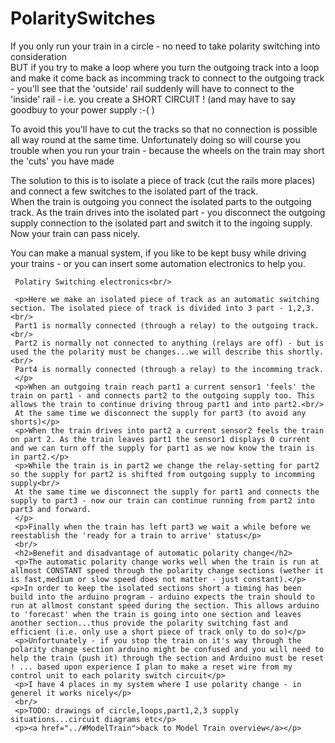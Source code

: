 # PolaritySwitches

<!DOCTYPE html>
<head>

</head>
<body>
     <p>If you only run your train in a circle - no need to take polarity switching into consideration<br/>
	 BUT if you try to make a loop where you turn the outgoing track into a loop and make it come back as incomming track to connect to the outgoing track - you'll see that the 'outside' rail suddenly will have to connect to the 'inside' rail - i.e. you create a SHORT CIRCUIT ! (and may have to say goodbuy to your power supply :-(  )</p>
	 <p>To avoid this you'll have to cut the tracks so that no connection is possible all way round at the same time. Unfortunately doing so will course you trouble when you run your train - because the wheels on the train may short the 'cuts' you have made</p>
	 <p>The solution to this is to isolate a piece of track (cut the rails more places) and connect a few switches to the isolated part of the track.<br/> When the train is outgoing you connect the isolated parts to the outgoing track. As the train drives into the isolated part - you disconnect the outgoing supply connection to the isolated part and switch it to the ingoing supply.<br/> Now your train can pass nicely.</p>
	 <p>You can make a manual system, if you like to be kept busy while driving your trains - or you can insert some automation electronics to help you.</p>
	 
	 Polatiry Switching electronics<br/>
	 
	 <p>Here we make an isolated piece of track as an automatic switching section. The isolated piece of track is divided into 3 part - 1,2,3.<br/>
	 Part1 is normally connected (through a relay) to the outgoing track.<br/>
	 Part2 is normally not connected to anything (relays are off) - but is used the the polarity must be changes...we will describe this shortly.<br/>
	 Part4 is normally connected (through a relay) to the incomming track.
	 </p>
	 <p>When an outgoing train reach part1 a current sensor1 'feels' the train on part1 - and connects part2 to the outgoing supply too. This allows the train to continue driving throug part1 and into part2.<br/>
	 At the same time we disconnect the supply for part3 (to avoid any shorts)</p>
	 <p>When the train drives into part2 a current sensor2 feels the train on part 2. As the train leaves part1 the sensor1 displays 0 current and we can turn off the supply for part1 as we now know the train is in part2.</p>
	 <p>While the train is in part2 we change the relay-setting for part2 so the supply for part2 is shifted from outgoing supply to incomming supply<br/>
	 At the same time we disconnect the supply for part1 and connects the supply to part3 - now our train can continue running from part2 into part3 and forward.
	 </p>
	 <p>Finally when the train has left part3 we wait a while before we reestablish the 'ready for a train to arrive' status</p>
	 <br/>
	 <h2>Benefit and disadvantage of automatic polarity change</h2>
	 <p>The automatic polarity change works well when the train is run at allmost CONSTANT speed through the polarity change sections (wether it is fast,medium or slow speed does not matter - just constant).</p><p>In order to keep the isolated sections short a timing has been build into the arduino program - arduino expects the train should to run at allmost constant speed during the section. This allows arduino to 'forecast' when the train is going into one section and leaves another section...thus provide the polarity switching fast and efficient (i.e. only use a short piece of track only to do so)</p>
	 <p>Unfortunately - if you stop the train on it's way through the polarity change section arduino might be confused and you will need to help the train (push it) through the section and Arduino must be reset ! ... based upon experience I plan to make a reset wire from my control unit to each polarity switch circuit</p>
	 <p>I have 4 places in my system where I use polarity change - in generel it works nicely</p>
	 <br/>
	 <p>TODO: drawings of circle,loops,part1,2,3 supply situations...circuit diagrams etc</p>
	 <p><a href="../#ModelTrain">back to Model Train overview</a></p> 
</body>
</html>